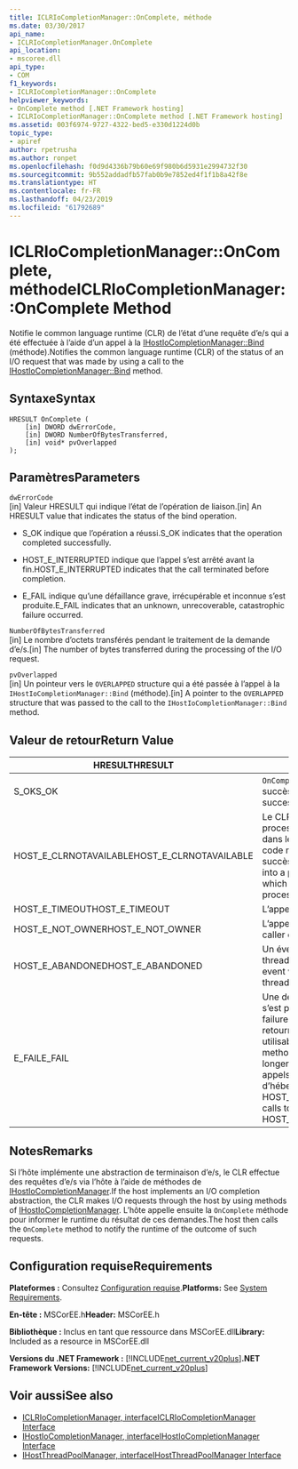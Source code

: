 ```yaml
---
title: ICLRIoCompletionManager::OnComplete, méthode
ms.date: 03/30/2017
api_name:
- ICLRIoCompletionManager.OnComplete
api_location:
- mscoree.dll
api_type:
- COM
f1_keywords:
- ICLRIoCompletionManager::OnComplete
helpviewer_keywords:
- OnComplete method [.NET Framework hosting]
- ICLRIoCompletionManager::OnComplete method [.NET Framework hosting]
ms.assetid: 003f6974-9727-4322-bed5-e330d1224d0b
topic_type:
- apiref
author: rpetrusha
ms.author: ronpet
ms.openlocfilehash: f0d9d4336b79b60e69f980b6d5931e2994732f30
ms.sourcegitcommit: 9b552addadfb57fab0b9e7852ed4f1f1b8a42f8e
ms.translationtype: HT
ms.contentlocale: fr-FR
ms.lasthandoff: 04/23/2019
ms.locfileid: "61792689"
---
```

# <a name="iclriocompletionmanageroncomplete-method"></a><span data-ttu-id="f8ec4-102">ICLRIoCompletionManager::OnComplete, méthode</span><span class="sxs-lookup"><span data-stu-id="f8ec4-102">ICLRIoCompletionManager::OnComplete Method</span></span>
<span data-ttu-id="f8ec4-103">Notifie le common language runtime (CLR) de l’état d’une requête d’e/s qui a été effectuée à l’aide d’un appel à la [IHostIoCompletionManager::Bind](../../../../docs/framework/unmanaged-api/hosting/ihostiocompletionmanager-bind-method.md) (méthode).</span><span class="sxs-lookup"><span data-stu-id="f8ec4-103">Notifies the common language runtime (CLR) of the status of an I/O request that was made by using a call to the [IHostIoCompletionManager::Bind](../../../../docs/framework/unmanaged-api/hosting/ihostiocompletionmanager-bind-method.md) method.</span></span>  
  
## <a name="syntax"></a><span data-ttu-id="f8ec4-104">Syntaxe</span><span class="sxs-lookup"><span data-stu-id="f8ec4-104">Syntax</span></span>  
  
```  
HRESULT OnComplete (  
    [in] DWORD dwErrorCode,  
    [in] DWORD NumberOfBytesTransferred,  
    [in] void* pvOverlapped  
);  
```  
  
## <a name="parameters"></a><span data-ttu-id="f8ec4-105">Paramètres</span><span class="sxs-lookup"><span data-stu-id="f8ec4-105">Parameters</span></span>  
 `dwErrorCode`  
 <span data-ttu-id="f8ec4-106">[in] Valeur HRESULT qui indique l’état de l’opération de liaison.</span><span class="sxs-lookup"><span data-stu-id="f8ec4-106">[in] An HRESULT value that indicates the status of the bind operation.</span></span>  
  
- <span data-ttu-id="f8ec4-107">S_OK indique que l’opération a réussi.</span><span class="sxs-lookup"><span data-stu-id="f8ec4-107">S_OK indicates that the operation completed successfully.</span></span>  
  
- <span data-ttu-id="f8ec4-108">HOST_E_INTERRUPTED indique que l’appel s’est arrêté avant la fin.</span><span class="sxs-lookup"><span data-stu-id="f8ec4-108">HOST_E_INTERRUPTED indicates that the call terminated before completion.</span></span>  
  
- <span data-ttu-id="f8ec4-109">E_FAIL indique qu’une défaillance grave, irrécupérable et inconnue s’est produite.</span><span class="sxs-lookup"><span data-stu-id="f8ec4-109">E_FAIL indicates that an unknown, unrecoverable, catastrophic failure occurred.</span></span>  
  
 `NumberOfBytesTransferred`  
 <span data-ttu-id="f8ec4-110">[in] Le nombre d’octets transférés pendant le traitement de la demande d’e/s.</span><span class="sxs-lookup"><span data-stu-id="f8ec4-110">[in] The number of bytes transferred during the processing of the I/O request.</span></span>  
  
 `pvOverlapped`  
 <span data-ttu-id="f8ec4-111">[in] Un pointeur vers le `OVERLAPPED` structure qui a été passée à l’appel à la `IHostIoCompletionManager::Bind` (méthode).</span><span class="sxs-lookup"><span data-stu-id="f8ec4-111">[in] A pointer to the `OVERLAPPED` structure that was passed to the call to the `IHostIoCompletionManager::Bind` method.</span></span>  
  
## <a name="return-value"></a><span data-ttu-id="f8ec4-112">Valeur de retour</span><span class="sxs-lookup"><span data-stu-id="f8ec4-112">Return Value</span></span>  
  
|<span data-ttu-id="f8ec4-113">HRESULT</span><span class="sxs-lookup"><span data-stu-id="f8ec4-113">HRESULT</span></span>|<span data-ttu-id="f8ec4-114">Description</span><span class="sxs-lookup"><span data-stu-id="f8ec4-114">Description</span></span>|  
|-------------|-----------------|  
|<span data-ttu-id="f8ec4-115">S_OK</span><span class="sxs-lookup"><span data-stu-id="f8ec4-115">S_OK</span></span>|<span data-ttu-id="f8ec4-116">`OnComplete` retourné avec succès.</span><span class="sxs-lookup"><span data-stu-id="f8ec4-116">`OnComplete` returned successfully.</span></span>|  
|<span data-ttu-id="f8ec4-117">HOST_E_CLRNOTAVAILABLE</span><span class="sxs-lookup"><span data-stu-id="f8ec4-117">HOST_E_CLRNOTAVAILABLE</span></span>|<span data-ttu-id="f8ec4-118">Le CLR n’a pas été chargé dans un processus ou le CLR est dans un état dans lequel il ne peut pas exécuter le code managé ou traiter l’appel avec succès.</span><span class="sxs-lookup"><span data-stu-id="f8ec4-118">The CLR has not been loaded into a process, or the CLR is in a state in which it cannot run managed code or process the call successfully.</span></span>|  
|<span data-ttu-id="f8ec4-119">HOST_E_TIMEOUT</span><span class="sxs-lookup"><span data-stu-id="f8ec4-119">HOST_E_TIMEOUT</span></span>|<span data-ttu-id="f8ec4-120">L’appel a expiré.</span><span class="sxs-lookup"><span data-stu-id="f8ec4-120">The call timed out.</span></span>|  
|<span data-ttu-id="f8ec4-121">HOST_E_NOT_OWNER</span><span class="sxs-lookup"><span data-stu-id="f8ec4-121">HOST_E_NOT_OWNER</span></span>|<span data-ttu-id="f8ec4-122">L’appelant ne possède pas le verrou.</span><span class="sxs-lookup"><span data-stu-id="f8ec4-122">The caller does not own the lock.</span></span>|  
|<span data-ttu-id="f8ec4-123">HOST_E_ABANDONED</span><span class="sxs-lookup"><span data-stu-id="f8ec4-123">HOST_E_ABANDONED</span></span>|<span data-ttu-id="f8ec4-124">Un événement a été annulé alors qu’un thread bloqué ou Fibre l’attendait.</span><span class="sxs-lookup"><span data-stu-id="f8ec4-124">An event was canceled while a blocked thread or fiber was waiting on it.</span></span>|  
|<span data-ttu-id="f8ec4-125">E_FAIL</span><span class="sxs-lookup"><span data-stu-id="f8ec4-125">E_FAIL</span></span>|<span data-ttu-id="f8ec4-126">Une défaillance catastrophique inconnue s’est produite.</span><span class="sxs-lookup"><span data-stu-id="f8ec4-126">An unknown catastrophic failure occurred.</span></span> <span data-ttu-id="f8ec4-127">Une fois une méthode retourne E_FAIL, le CLR n’est plus utilisable au sein du processus.</span><span class="sxs-lookup"><span data-stu-id="f8ec4-127">After a method returns E_FAIL, the CLR is no longer usable within the process.</span></span> <span data-ttu-id="f8ec4-128">Les appels suivants aux méthodes d’hébergement retournent HOST_E_CLRNOTAVAILABLE.</span><span class="sxs-lookup"><span data-stu-id="f8ec4-128">Subsequent calls to hosting methods return HOST_E_CLRNOTAVAILABLE.</span></span>|  
  
## <a name="remarks"></a><span data-ttu-id="f8ec4-129">Notes</span><span class="sxs-lookup"><span data-stu-id="f8ec4-129">Remarks</span></span>  
 <span data-ttu-id="f8ec4-130">Si l’hôte implémente une abstraction de terminaison d’e/s, le CLR effectue des requêtes d’e/s via l’hôte à l’aide de méthodes de [IHostIoCompletionManager](../../../../docs/framework/unmanaged-api/hosting/ihostiocompletionmanager-interface.md).</span><span class="sxs-lookup"><span data-stu-id="f8ec4-130">If the host implements an I/O completion abstraction, the CLR makes I/O requests through the host by using methods of [IHostIoCompletionManager](../../../../docs/framework/unmanaged-api/hosting/ihostiocompletionmanager-interface.md).</span></span> <span data-ttu-id="f8ec4-131">L’hôte appelle ensuite la `OnComplete` méthode pour informer le runtime du résultat de ces demandes.</span><span class="sxs-lookup"><span data-stu-id="f8ec4-131">The host then calls the `OnComplete` method to notify the runtime of the outcome of such requests.</span></span>  
  
## <a name="requirements"></a><span data-ttu-id="f8ec4-132">Configuration requise</span><span class="sxs-lookup"><span data-stu-id="f8ec4-132">Requirements</span></span>  
 <span data-ttu-id="f8ec4-133">**Plateformes :** Consultez [Configuration requise](../../../../docs/framework/get-started/system-requirements.md).</span><span class="sxs-lookup"><span data-stu-id="f8ec4-133">**Platforms:** See [System Requirements](../../../../docs/framework/get-started/system-requirements.md).</span></span>  
  
 <span data-ttu-id="f8ec4-134">**En-tête :** MSCorEE.h</span><span class="sxs-lookup"><span data-stu-id="f8ec4-134">**Header:** MSCorEE.h</span></span>  
  
 <span data-ttu-id="f8ec4-135">**Bibliothèque :** Inclus en tant que ressource dans MSCorEE.dll</span><span class="sxs-lookup"><span data-stu-id="f8ec4-135">**Library:** Included as a resource in MSCorEE.dll</span></span>  
  
 <span data-ttu-id="f8ec4-136">**Versions du .NET Framework :** [!INCLUDE[net_current_v20plus](../../../../includes/net-current-v20plus-md.md)]</span><span class="sxs-lookup"><span data-stu-id="f8ec4-136">**.NET Framework Versions:** [!INCLUDE[net_current_v20plus](../../../../includes/net-current-v20plus-md.md)]</span></span>  
  
## <a name="see-also"></a><span data-ttu-id="f8ec4-137">Voir aussi</span><span class="sxs-lookup"><span data-stu-id="f8ec4-137">See also</span></span>

- [<span data-ttu-id="f8ec4-138">ICLRIoCompletionManager, interface</span><span class="sxs-lookup"><span data-stu-id="f8ec4-138">ICLRIoCompletionManager Interface</span></span>](../../../../docs/framework/unmanaged-api/hosting/iclriocompletionmanager-interface.md)
- [<span data-ttu-id="f8ec4-139">IHostIoCompletionManager, interface</span><span class="sxs-lookup"><span data-stu-id="f8ec4-139">IHostIoCompletionManager Interface</span></span>](../../../../docs/framework/unmanaged-api/hosting/ihostiocompletionmanager-interface.md)
- [<span data-ttu-id="f8ec4-140">IHostThreadPoolManager, interface</span><span class="sxs-lookup"><span data-stu-id="f8ec4-140">IHostThreadPoolManager Interface</span></span>](../../../../docs/framework/unmanaged-api/hosting/ihostthreadpoolmanager-interface.md)
